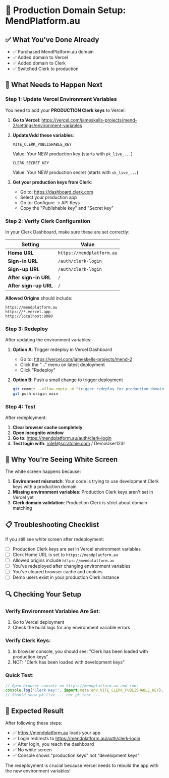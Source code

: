 # 🚀 Production Domain Setup: MendPlatform.au

## ✅ What You've Done Already
- ✅ Purchased MendPlatform.au domain
- ✅ Added domain to Vercel
- ✅ Added domain to Clerk 
- ✅ Switched Clerk to production

## 🔄 What Needs to Happen Next

### Step 1: Update Vercel Environment Variables

You need to add your **PRODUCTION Clerk keys** to Vercel:

1. **Go to Vercel**: https://vercel.com/jameskells-projects/mend-2/settings/environment-variables

2. **Update/Add these variables**:
   ```
   VITE_CLERK_PUBLISHABLE_KEY
   ```
   Value: Your NEW production key (starts with `pk_live_...`)
   
   ```
   CLERK_SECRET_KEY  
   ```
   Value: Your NEW production secret (starts with `sk_live_...`)

3. **Get your production keys from Clerk**:
   - Go to: https://dashboard.clerk.com
   - Select your production app
   - Go to: Configure → API Keys
   - Copy the "Publishable key" and "Secret key"

### Step 2: Verify Clerk Configuration

In your Clerk Dashboard, make sure these are set correctly:

| Setting | Value |
|---------|-------|
| **Home URL** | `https://mendplatform.au` |
| **Sign-in URL** | `/auth/clerk-login` |
| **Sign-up URL** | `/auth/clerk-login` |
| **After sign-in URL** | `/` |
| **After sign-up URL** | `/` |

**Allowed Origins** should include:
```
https://mendplatform.au
https://*.vercel.app
http://localhost:8080
```

### Step 3: Redeploy

After updating the environment variables:

1. **Option A**: Trigger redeploy in Vercel Dashboard
   - Go to: https://vercel.com/jameskells-projects/mend-2
   - Click the "..." menu on latest deployment
   - Click "Redeploy"

2. **Option B**: Push a small change to trigger deployment
   ```bash
   git commit --allow-empty -m "trigger redeploy for production domain"
   git push origin main
   ```

### Step 4: Test

After redeployment:

1. **Clear browser cache completely**
2. **Open incognito window**
3. **Go to**: https://mendplatform.au/auth/clerk-login
4. **Test login with**: role1@scratchie.com / DemoUser123!

## 🚨 Why You're Seeing White Screen

The white screen happens because:

1. **Environment mismatch**: Your code is trying to use development Clerk keys with a production domain
2. **Missing environment variables**: Production Clerk keys aren't set in Vercel yet
3. **Clerk domain validation**: Production Clerk is strict about domain matching

## 📋 Troubleshooting Checklist

If you still see white screen after redeployment:

- [ ] Production Clerk keys are set in Vercel environment variables
- [ ] Clerk Home URL is set to `https://mendplatform.au`
- [ ] Allowed origins include `https://mendplatform.au`
- [ ] You've redeployed after changing environment variables
- [ ] You've cleared browser cache and cookies
- [ ] Demo users exist in your production Clerk instance

## 🔍 Checking Your Setup

### Verify Environment Variables Are Set:
1. Go to Vercel deployment
2. Check the build logs for any environment variable errors

### Verify Clerk Keys:
1. In browser console, you should see: "Clerk has been loaded with production keys"
2. NOT: "Clerk has been loaded with development keys"

### Quick Test:
```javascript
// Open browser console on https://mendplatform.au and run:
console.log('Clerk Key:', import.meta.env.VITE_CLERK_PUBLISHABLE_KEY);
// Should show pk_live_... not pk_test_...
```

## 🎯 Expected Result

After following these steps:
- ✅ https://mendplatform.au loads your app
- ✅ Login redirects to https://mendplatform.au/auth/clerk-login  
- ✅ After login, you reach the dashboard
- ✅ No white screen
- ✅ Console shows "production keys" not "development keys"

The redeployment is crucial because Vercel needs to rebuild the app with the new environment variables!